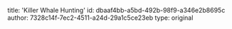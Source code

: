 title: 'Killer Whale Hunting'
id: dbaaf4bb-a5bd-492b-98f9-a346e2b8695c
author: 7328c14f-7ec2-4511-a24d-29a1c5ce23eb
type: original
